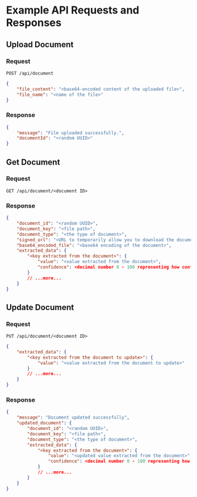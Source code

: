 # Example API Requests and Responses

## Upload Document

### Request

```http request
POST /api/document
```

```json
{
    "file_content": "<base64-encoded content of the uploaded file>",
    "file_name": "<name of the file>"
}
```

### Response

```json
{
    "message": "File uploaded successfully.",
    "documentId": "<random UUID>"
}
```

## Get Document

### Request

```http request
GET /api/document/<document ID>
```

### Response

```json
{
    "document_id": "<random UUID>",
    "document_key": "<file path>",
    "document_type": "<the type of document>",
    "signed_url": "<URL to temporarily allow you to download the document>",
    "base64_encoded_file": "<base64 encoding of the document>",
    "extracted_data": {
        "<key extracted from the document>": {
            "value": "<value extracted from the document>",
            "confidence": <decimal number 0 - 100 representing how confident the system is in the key and value being correct>
        }
        // ...more...
    }
}
```

## Update Document

### Request

```http request
PUT /api/document/<document ID>
```

```json
{
    "extracted_data": {
        "<key extracted from the document to update>": {
            "value": "<value extracted from the document to update>"
        }
        // ...more...
    }
}
```

### Response

```json
{
    "message": "Document updated successfully",
    "updated_document": {
        "document_id": "<random UUID>",
        "document_key": "<file path>",
        "document_type": "<the type of document>",
        "extracted_data": {
            "<key extracted from the document>": {
                "value": "<updated value extracted from the document>",
                "confidence": <decimal number 0 - 100 representing how confident the system is in the key and value being correct>
            }
            // ...more...
        }
    }
}
```
